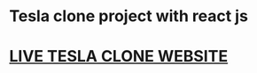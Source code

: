 <h1>Tesla clone project with react js</h1>

<h1><a href="https://tesla-clone-2023.netlify.app/#" target="_blank">LIVE TESLA CLONE WEBSITE</a></h1>
